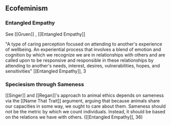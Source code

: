 ## Ecofeminism

### Entangled Empathy
See [[Gruen]] , [[Entangled Empathy]]

"A type of caring perception focused on attending to another's experience of wellbeing. An experiential process that involves a blend of emotion and cognition by which we recognize we are in relationships with others and are called upon to be responsive and responsible in these relationships by attending to another's needs, interest, desires, vulnerabilities, hopes, and sensitivities" [[Entangled Empathy]], 3

### Speciesism through Sameness
[[Singer]] and [[Regan]]'s approach to animal ethics depends on sameness via the [[Name That Trait]] argument, arguing that because animals share our capacities in some way, we ought to care about them. Sameness should not be the metric by which we count individuals. Instead, it should be based on the relations we have with others. ([[Entangled Empathy]], 36)